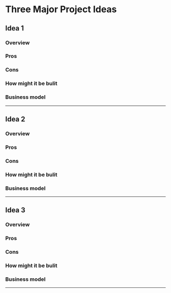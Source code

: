 Three Major Project Ideas
===========================================

Idea 1
------

### Overview

### Pros

### Cons

### How might it be bulit

### Business model

*** 

Idea 2
------

### Overview

### Pros

### Cons

### How might it be bulit

### Business model

***

Idea 3
------

### Overview

### Pros

### Cons

### How might it be bulit

### Business model

***
